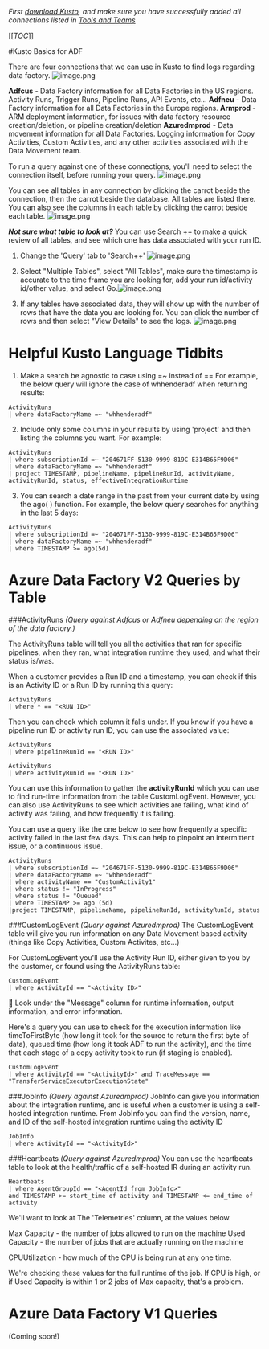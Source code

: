 _First [download Kusto](/Big-Data/Technical-Troubleshooting/Azure-Outages-&-Service-Impacting-Events/POD-%2D-Data-Movement/Data-Factory-|-Azure-Data-Factory-|-ADF/Tools-and-Teams), and make sure you have successfully added all connections listed in [Tools and Teams](/Big-Data/Technical-Troubleshooting/Azure-Outages-&-Service-Impacting-Events/POD-%2D-Data-Movement/Data-Factory-|-Azure-Data-Factory-|-ADF/Tools-and-Teams)_

[[_TOC_]]


#Kusto Basics for ADF

There are four connections that we can use in Kusto to find logs regarding data factory.
![image.png](/.attachments/image-63d93683-c647-4451-b828-f3fbec396cbe.png)

**Adfcus** - Data Factory information for all Data Factories in the US regions. Activity Runs, Trigger Runs, Pipeline Runs, API Events, etc...
**Adfneu** - Data Factory information for all Data Factories in the Europe regions.
**Armprod** - ARM deployment information, for issues with data factory resource creation/deletion, or pipeline creation/deletion
**Azuredmprod** - Data movement information for all Data Factories. Logging information for Copy Activities, Custom Activities, and any other activities associated with the Data Movement team.

To run a query against one of these connections, you'll need to select the connection itself, before running your query.
![image.png](/.attachments/image-b507659a-faa9-4681-8ba1-211d7f6c8705.png)

You can see all tables in any connection by clicking the carrot beside the connection, then the carrot beside the database.
All tables are listed there. You can also see the columns in each table by clicking the carrot beside each table.
![image.png](/.attachments/image-31ef996e-26c5-4c7d-8fb3-5195fa582456.png)

**_Not sure what table to look at?_** 
You can use Search ++ to make a quick review of all tables, and see which one has data associated with your run ID.
1. Change the 'Query' tab to 'Search++'
![image.png](/.attachments/image-8ea67ba4-9098-4242-8dab-beccaa9c511b.png)
2. Select "Multiple Tables", select "All Tables", make sure the timestamp is accurate to the time frame you are looking for, add your run id/activity id/other value, and select Go.![image.png](/.attachments/image-00e75ea3-edec-4291-89fe-306735fb2677.png)

3. If any tables have associated data, they will show up with the number of rows that have the data you are looking for. You can click the number of rows and then select "View Details" to see the logs.
![image.png](/.attachments/image-75aa793c-b503-4ac2-ae1a-c2ea264fe80d.png)

# Helpful Kusto Language Tidbits

1. Make a search be agnostic to case using =~ instead of ==
For example, the below query will ignore the case of whhenderadf when returning results: 

```
ActivityRuns
| where dataFactoryName =~ "whhenderadf"
```

2. Include only some columns in your results by using 'project' and then listing the columns you want. 
For example:

```
ActivityRuns
| where subscriptionId =~ "204671FF-5130-9999-819C-E314B65F9D06"
| where dataFactoryName =~ "whhenderadf"
| project TIMESTAMP, pipelineName, pipelineRunId, activityName, activityRunId, status, effectiveIntegrationRuntime
``` 

3. You can search a date range in the past from your current date by using the ago( ) function.
For example, the below query searches for anything in the last 5 days:
```
ActivityRuns
| where subscriptionId =~ "204671FF-5130-9999-819C-E314B65F9D06"
| where dataFactoryName =~ "whhenderadf"
| where TIMESTAMP >= ago(5d)
```



# Azure Data Factory V2 Queries by Table



###ActivityRuns 
_(Query against Adfcus or Adfneu depending on the region of the data factory.)_

The ActivityRuns table will tell you all the activities that ran for specific pipelines, when they ran, what integration runtime they used, and what their status is/was.

When a customer provides a Run ID and a timestamp, you can check if this is an Activity ID or a Run ID by running this query:
```
ActivityRuns
| where * == "<RUN ID>"
```


Then you can check which column it falls under. If you know if you have a pipeline run ID or activity run ID, you can use the associated value:

```
ActivityRuns
| where pipelineRunId == "<RUN ID>"
```

```
ActivityRuns
| where activityRunId == "<RUN ID>"
```

You can use this information to gather the **activityRunId** which you can use to find run-time information from the table CustomLogEvent.
However, you can also use ActivityRuns to see which activities are failing, what kind of activity was failing, and how frequently it is failing.

You can use a query like the one below to see how frequently a specific activity failed in the last few days. This can help to pinpoint an intermittent issue, or a continuous issue.
```
ActivityRuns
| where subscriptionId =~ "204671FF-5130-9999-819C-E314B65F9D06"
| where dataFactoryName =~ "whhenderadf"
| where activityName == "CustomActivity1"
| where status != "InProgress"
| where status != "Queued"
| where TIMESTAMP >= ago (5d)
|project TIMESTAMP, pipelineName, pipelineRunId, activityRunId, status
```


###CustomLogEvent
_(Query against Azuredmprod)_
The CustomLogEvent table will give you run information on any Data Movement based activity (things like Copy Activities, Custom Activites, etc...)

For CustomLogEvent you'll use the Activity Run ID, either given to you by the customer, or found using the ActivityRuns table:
```
CustomLogEvent
| where ActivityId == "<Activity ID>"
```

Look under the "Message" column for runtime information, output information, and error information.

Here's a query you can use to check for the execution information like timeToFirstByte (how long it took for the source to return the first byte of data), queued time (how long it took ADF to run the activity), and the time that each stage of a copy activity took to run (if staging is enabled).

```
CustomLogEvent 
| where ActivityId == "<ActivityId>" and TraceMessage == "TransferServiceExecutorExecutionState"
```

###JobInfo
_(Query against Azuredmprod)_
JobInfo can give you information about the integration runtime, and is useful when a customer is using a self-hosted integration runtime. From JobInfo you can find the version, name, and ID of the self-hosted integration runtime using the activity ID

```
JobInfo 
| where ActivityId == "<ActivityId>"
```

###Heartbeats
_(Query against Azuredmprod)_
You can use the heartbeats table to look at the health/traffic of a self-hosted IR during an activity run.
```
Heartbeats 
| where AgentGroupId == "<AgentId from JobInfo>" 
and TIMESTAMP >= start_time of activity and TIMESTAMP <= end_time of activity
```
We'll want to look at The 'Telemetries' column, at the values below.
 
Max Capacity - the number of jobs allowed to run on the machine
Used Capacity - the number of jobs that are actually running on the machine
 
CPUUtilization - how much of the CPU is being run at any one time.
 
We're checking these values for the full runtime of the job. If CPU is high, or if Used Capacity is within 1 or 2 jobs of Max capacity, that's a problem.

# Azure Data Factory V1 Queries

(Coming soon!)